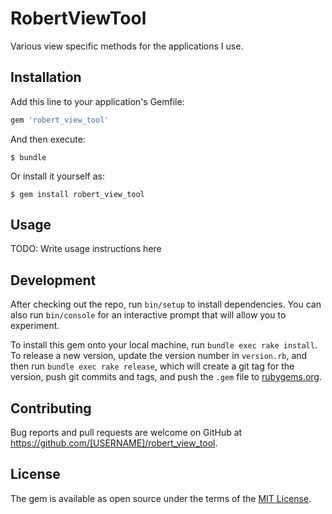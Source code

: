 # RobertViewTool

Various view specific methods for the applications I use.

## Installation

Add this line to your application's Gemfile:

```ruby
gem 'robert_view_tool'
```

And then execute:

    $ bundle

Or install it yourself as:

    $ gem install robert_view_tool

## Usage

TODO: Write usage instructions here

## Development

After checking out the repo, run `bin/setup` to install dependencies. You can also run `bin/console` for an interactive prompt that will allow you to experiment.

To install this gem onto your local machine, run `bundle exec rake install`. To release a new version, update the version number in `version.rb`, and then run `bundle exec rake release`, which will create a git tag for the version, push git commits and tags, and push the `.gem` file to [rubygems.org](https://rubygems.org).

## Contributing

Bug reports and pull requests are welcome on GitHub at https://github.com/[USERNAME]/robert_view_tool.

## License

The gem is available as open source under the terms of the [MIT License](https://opensource.org/licenses/MIT).
